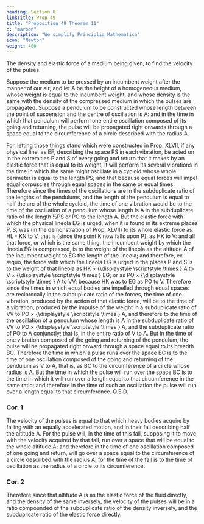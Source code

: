 ```yaml
---
heading: Section 8
linkTitle: Prop 49
title: "Proposition 49 Theorem 11"
c: "maroon"
description: "We simplify Principlia Mathematica"
icon: "Newton"
weight: 400
---
```




The density and elastic force of a medium being given, to find the velocity of the pulses.

Suppose the medium to be pressed by an incumbent weight after the manner of our air; and let A be the height of a homogeneous medium, whose weight is equal to the incumbent weight, and whose density is the same with the density of the compressed medium in which the pulses are propagated. Suppose a pendulum to be constructed whose length between the point of suspension and the centre of oscillation is A: and in the time in which that pendulum will perform one entire oscillation composed of its going and returning, the pulse will be propagated right onwards through a space equal to the circumference of a circle described with the radius A.

For, letting those things stand which were constructed in Prop. XLVII, if any physical line, as EF, describing the space PS in each vibration, be acted on in the extremities P and S of every going and return that it makes by an elastic force that is equal to its weight, it will perform its several vibrations in the time in which the same might oscillate in a cycloid whose whole perimeter is equal to the length PS; and that because equal forces will impel equal corpuscles through equal spaces in the same or equal times. Therefore since the times of the oscillations are in the subduplicate ratio of the lengths of the pendulums, and the length of the pendulum is equal to half the arc of the whole cycloid, the time of one vibration would be to the time of the oscillation of a pendulum whose length is A in the subduplicate ratio of the length ½PS or PO to the length A. But the elastic force with which the physical lineola EG is urged, when it is found in its extreme places P, S, was (in the demonstration of Prop. XLVII) to its whole elastic force as HL - KN to V, that is (since the point K now falls upon P), as HK to V: and all that force, or which is the same thing, the incumbent weight by which the lineola EG is compressed, is to the weight of the lineola as the altitude A of the incumbent weight to EG the length of the lineola; and therefore, ex æquo, the force with which the lineola EG is urged in the places P and S is to the weight of that lineola as HK 
×
{\displaystyle \scriptstyle \times } A to V 
×
{\displaystyle \scriptstyle \times } EG; or as PO 
×
{\displaystyle \scriptstyle \times } A to VV; because HK was to EG as PO to V. Therefore since the times in which equal bodies are impelled through equal spaces are reciprocally in the subduplicate ratio of the forces, the time of one vibration, produced by the action of that elastic force, will be to the time of a vibration, produced by the impulse of the weight in a subduplicate ratio of VV to PO 
×
{\displaystyle \scriptstyle \times } A, and therefore to the time of the oscillation of a pendulum whose length is A in the subduplicate ratio of VV to PO 
×
{\displaystyle \scriptstyle \times } A, and the subduplicate ratio of PO to A conjunctly; that is, in the entire ratio of V to A. But in the time of one vibration composed of the going and returning of the pendulum, the pulse will be propagated right onward through a space equal to its breadth BC. Therefore the time in which a pulse runs over the space BC is to the time of one oscillation composed of the going and returning of the pendulum as V to A, that is, as BC to the circumference of a circle whose radius is A. But the time in which the pulse will run over the space BC is to the time in which it will run over a length equal to that circumference in the same ratio; and therefore in the time of such an oscillation the pulse will run over a length equal to that circumference.   Q.E.D.

### Cor. 1

The velocity of the pulses is equal to that which heavy bodies acquire by falling with an equally accelerated motion, and in their fall describing half the altitude A. For the pulse will, in the time of this fall, supposing it to move with the velocity acquired by that fall, run over a space that will be equal to the whole altitude A; and therefore in the time of one oscillation composed of one going and return, will go over a space equal to the circumference of a circle described with the radius A; for the time of the fall is to the time of oscillation as the radius of a circle to its circumference.


### Cor. 2

Therefore since that altitude A is as the elastic force of the fluid directly, and the density of the same inversely, the velocity of the pulses will be in a ratio compounded of the subduplicate ratio of the density inversely, and the subduplicate ratio of the elastic force directly.